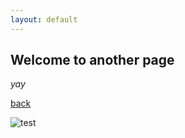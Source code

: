 ```yaml
---
layout: default
---
```


## Welcome to another page

_yay_

[back](./)

![test](/assets/img/grids/Albarracín_201104_gray.jpg)


